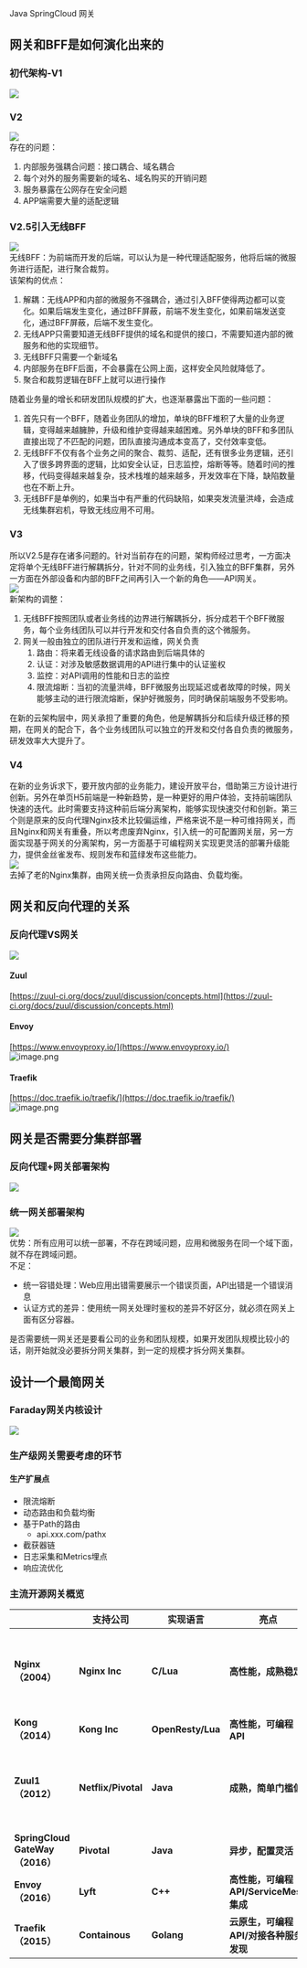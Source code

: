 Java SpringCloud 网关
<a name="tPteh"></a>
## 网关和BFF是如何演化出来的
<a name="hp5Kd"></a>
### 初代架构-V1
![](https://cdn.nlark.com/yuque/0/2021/jpeg/396745/1631024915199-835eb1a7-2f36-43e7-8aa6-0c94070b596c.jpeg)
<a name="gxcDX"></a>
### V2
![](https://cdn.nlark.com/yuque/0/2021/jpeg/396745/1631025326151-9d48683f-2f65-4f74-8c0a-0b28d8fa6cd7.jpeg)<br />存在的问题：

1. 内部服务强耦合问题：接口耦合、域名耦合
2. 每个对外的服务需要新的域名、域名购买的开销问题
3. 服务暴露在公网存在安全问题
4. APP端需要大量的适配逻辑
<a name="PywS2"></a>
### V2.5引入无线BFF
![](https://cdn.nlark.com/yuque/0/2021/jpeg/396745/1631025815190-cd5902dc-fdd2-402b-abbb-ef512ff9cf24.jpeg)<br />无线BFF：为前端而开发的后端，可以认为是一种代理适配服务，他将后端的微服务进行适配，进行聚合裁剪。<br />该架构的优点：

1. 解耦：无线APP和内部的微服务不强耦合，通过引入BFF使得两边都可以变化。如果后端发生变化，通过BFF屏蔽，前端不发生变化，如果前端发送变化，通过BFF屏蔽，后端不发生变化。
2. 无线APP只需要知道无线BFF提供的域名和提供的接口，不需要知道内部的微服务和他的实现细节。
3. 无线BFF只需要一个新域名
4. 内部服务在BFF后面，不会暴露在公网上面，这样安全风险就降低了。
5. 聚合和裁剪逻辑在BFF上就可以进行操作

随着业务量的增长和研发团队规模的扩大，也逐渐暴露出下面的一些问题：

1. 首先只有一个BFF，随着业务团队的增加，单块的BFF堆积了大量的业务逻辑，变得越来越臃肿，升级和维护变得越来越困难。另外单块的BFF和多团队直接出现了不匹配的问题，团队直接沟通成本变高了，交付效率变低。
2. 无线BFF不仅有各个业务之间的聚合、裁剪、适配，还有很多业务逻辑，还引入了很多跨界面的逻辑，比如安全认证，日志监控，熔断等等。随着时间的推移，代码变得越来越复杂，技术栈堆的越来越多，开发效率在下降，缺陷数量也在不断上升。
3. 无线BFF是单例的，如果当中有严重的代码缺陷，如果突发流量洪峰，会造成无线集群宕机，导致无线应用不可用。
<a name="cf5fx"></a>
### V3
所以V2.5是存在诸多问题的。针对当前存在的问题，架构师经过思考，一方面决定将单个无线BFF进行解耦拆分，针对不同的业务线，引入独立的BFF集群，另外一方面在外部设备和内部的BFF之间再引入一个新的角色——API网关。<br />![](https://cdn.nlark.com/yuque/0/2021/jpeg/396745/1631027382015-2f5aab39-2ca9-4144-87ef-017db3352eb3.jpeg)<br />新架构的调整：

1. 无线BFF按照团队或者业务线的边界进行解耦拆分，拆分成若干个BFF微服务，每个业务线团队可以并行开发和交付各自负责的这个微服务。
2. 网关一般由独立的团队进行开发和运维，网关负责
   1. 路由：将来着无线设备的请求路由到后端具体的
   2. 认证：对涉及敏感数据调用的API进行集中的认证鉴权
   3. 监控：对API调用的性能和日志的监控
   4. 限流熔断：当初的流量洪峰，BFF微服务出现延迟或者故障的时候，网关能够主动的进行限流熔断，保护好微服务，同时确保前端服务不受影响。

在新的云架构层中，网关承担了重要的角色，他是解耦拆分和后续升级迁移的预期，在网关的配合下，各个业务线团队可以独立的开发和交付各自负责的微服务，研发效率大大提升了。
<a name="gksrn"></a>
### V4
在新的业务诉求下，要开放内部的业务能力，建设开放平台，借助第三方设计进行创新。另外在单页H5前端是一种新趋势，是一种更好的用户体验，支持前端团队快速的迭代。此时需要支持这种前后端分离架构，能够实现快速交付和创新。第三个则是原来的反向代理Nginx技术比较偏运维，严格来说不是一种可维持网关，而且Nginx和网关有重叠，所以考虑废弃Nginx，引入统一的可配置网关层，另一方面实现基于网关的分离架构，另一方面基于可编程网关实现更灵活的部署升级能力，提供金丝雀发布、规则发布和蓝绿发布这些能力。<br />![](https://cdn.nlark.com/yuque/0/2021/jpeg/396745/1631030800576-e0320888-f871-40e9-aa1d-a08f3a43f4c8.jpeg)<br />去掉了老的Nginx集群，由网关统一负责承担反向路由、负载均衡。
<a name="Qw81P"></a>
## 网关和反向代理的关系
<a name="lRWL6"></a>
### 反向代理VS网关
![](https://cdn.nlark.com/yuque/0/2021/jpeg/396745/1631090438998-96233fbc-8a63-4d74-8e42-7e8077b69614.jpeg)
<a name="y4Zzx"></a>
#### Zuul
[https://zuul-ci.org/docs/zuul/discussion/concepts.html](https://zuul-ci.org/docs/zuul/discussion/concepts.html)
<a name="uSg9w"></a>
#### Envoy
[https://www.envoyproxy.io/](https://www.envoyproxy.io/)<br />![image.png](https://cdn.nlark.com/yuque/0/2021/png/396745/1631078990893-b54e8324-e3b1-4418-b2f5-76f44082d445.png#clientId=udf9bdba8-884c-4&from=paste&height=600&id=u1232c5c3&originHeight=1800&originWidth=3798&originalType=binary&ratio=1&size=289455&status=done&style=none&taskId=u9c802afd-bd0d-43d8-aa78-11362a682f0&width=1266)
<a name="RxBqm"></a>
#### Traefik
[https://doc.traefik.io/traefik/](https://doc.traefik.io/traefik/)<br />![image.png](https://cdn.nlark.com/yuque/0/2021/png/396745/1631078940922-bee58854-3623-4605-a214-075b3c42987e.png#clientId=udf9bdba8-884c-4&from=paste&height=296&id=ub1269586&originHeight=887&originWidth=1698&originalType=binary&ratio=1&size=542715&status=done&style=shadow&taskId=ua71fbb5e-3e24-473f-a2b7-74e022f9b54&width=566)
<a name="t4kPS"></a>
## 网关是否需要分集群部署
<a name="OPVRi"></a>
### 反向代理+网关部署架构
![](https://cdn.nlark.com/yuque/0/2021/jpeg/396745/1631091405461-1eaeafd4-a461-4b90-8ddc-1e5ea3d41863.jpeg)
<a name="v5eDe"></a>
### 统一网关部署架构
![](https://cdn.nlark.com/yuque/0/2021/jpeg/396745/1631091407514-8ec21109-d21a-4443-a91b-5dbc9b89e91c.jpeg)<br />优势：所有应用可以统一部署，不存在跨域问题，应用和微服务在同一个域下面，就不存在跨域问题。<br />不足：

- 统一容错处理：Web应用出错需要展示一个错误页面，API出错是一个错误消息
- 认证方式的差异：使用统一网关处理时鉴权的差异不好区分，就必须在网关上面有区分容器。

是否需要统一网关还是要看公司的业务和团队规模，如果开发团队规模比较小的话，刚开始就没必要拆分网关集群，到一定的规模才拆分网关集群。
<a name="acu0M"></a>
## 设计一个最简网关
<a name="rTH1Y"></a>
### Faraday网关内核设计
![](https://cdn.nlark.com/yuque/0/2021/jpeg/396745/1631106743066-7e42dfc9-ebe6-4067-8bf7-e85f43111d03.jpeg)
<a name="hdSLy"></a>
### 生产级网关需要考虑的环节
<a name="xGPSz"></a>
#### 生产扩展点

- 限流熔断
- 动态路由和负载均衡
- 基于Path的路由
   - api.xxx.com/pathx
- 截获器链
- 日志采集和Metrics埋点
- 响应流优化
<a name="AsWTD"></a>
### 主流开源网关概览
| <br /> | **支持公司** | **实现语言** | **亮点** | **不足** |
| --- | --- | --- | --- | --- |
| **Nginx（2004）** | **Nginx Inc** | **C/Lua** | **高性能，成熟稳定** | **门槛高，偏运维，可编程弱** |
| **Kong（2014）** | **Kong Inc** | **OpenResty/Lua** | **高性能，可编程API** | **门槛较高** |
| **Zuul1（2012）** | **Netflix/Pivotal** | **Java** | **成熟，简单门槛低** | **性能一般，可编程一般** |
| **SpringCloud GateWay（2016）** | **Pivotal** | **Java** | **异步，配置灵活** | **早期产品** |
| **Envoy（2016）** | **Lyft** | **C++** | **高性能，可编程API/ServiceMesh集成** | **门槛较高** |
| **Traefik（2015）** | **Containous** | **Golang** | **云原生，可编程API/对接各种服务发现** | **生产案例不多** |

